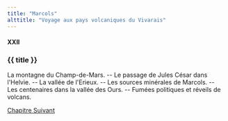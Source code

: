 ```yaml
---
title: "Marcols"
alttitle: "Voyage aux pays volcaniques du Vivarais"
---
```


#### XXII

### {{ title }}

<div id="tltr">

La montagne du Champ-de-Mars. -- Le passage de Jules César dans l'Helvie. -- La
vallée de l'Erieux. -- Les sources minérales de Marcols. -- Les centenaires dans
la vallée des Ours. -- Fumées politiques et réveils de volcans.

</div>

<div id="next">

[Chapitre Suivant](23.html)

</div>
